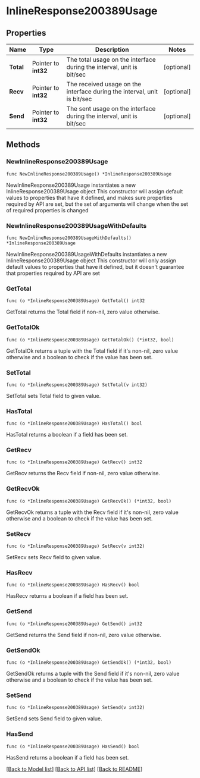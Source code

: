 # InlineResponse200389Usage

## Properties

Name | Type | Description | Notes
------------ | ------------- | ------------- | -------------
**Total** | Pointer to **int32** | The total usage on the interface during the interval, unit is bit/sec | [optional] 
**Recv** | Pointer to **int32** | The received usage on the interface during the interval, unit is bit/sec | [optional] 
**Send** | Pointer to **int32** | The sent usage on the interface during the interval, unit is bit/sec | [optional] 

## Methods

### NewInlineResponse200389Usage

`func NewInlineResponse200389Usage() *InlineResponse200389Usage`

NewInlineResponse200389Usage instantiates a new InlineResponse200389Usage object
This constructor will assign default values to properties that have it defined,
and makes sure properties required by API are set, but the set of arguments
will change when the set of required properties is changed

### NewInlineResponse200389UsageWithDefaults

`func NewInlineResponse200389UsageWithDefaults() *InlineResponse200389Usage`

NewInlineResponse200389UsageWithDefaults instantiates a new InlineResponse200389Usage object
This constructor will only assign default values to properties that have it defined,
but it doesn't guarantee that properties required by API are set

### GetTotal

`func (o *InlineResponse200389Usage) GetTotal() int32`

GetTotal returns the Total field if non-nil, zero value otherwise.

### GetTotalOk

`func (o *InlineResponse200389Usage) GetTotalOk() (*int32, bool)`

GetTotalOk returns a tuple with the Total field if it's non-nil, zero value otherwise
and a boolean to check if the value has been set.

### SetTotal

`func (o *InlineResponse200389Usage) SetTotal(v int32)`

SetTotal sets Total field to given value.

### HasTotal

`func (o *InlineResponse200389Usage) HasTotal() bool`

HasTotal returns a boolean if a field has been set.

### GetRecv

`func (o *InlineResponse200389Usage) GetRecv() int32`

GetRecv returns the Recv field if non-nil, zero value otherwise.

### GetRecvOk

`func (o *InlineResponse200389Usage) GetRecvOk() (*int32, bool)`

GetRecvOk returns a tuple with the Recv field if it's non-nil, zero value otherwise
and a boolean to check if the value has been set.

### SetRecv

`func (o *InlineResponse200389Usage) SetRecv(v int32)`

SetRecv sets Recv field to given value.

### HasRecv

`func (o *InlineResponse200389Usage) HasRecv() bool`

HasRecv returns a boolean if a field has been set.

### GetSend

`func (o *InlineResponse200389Usage) GetSend() int32`

GetSend returns the Send field if non-nil, zero value otherwise.

### GetSendOk

`func (o *InlineResponse200389Usage) GetSendOk() (*int32, bool)`

GetSendOk returns a tuple with the Send field if it's non-nil, zero value otherwise
and a boolean to check if the value has been set.

### SetSend

`func (o *InlineResponse200389Usage) SetSend(v int32)`

SetSend sets Send field to given value.

### HasSend

`func (o *InlineResponse200389Usage) HasSend() bool`

HasSend returns a boolean if a field has been set.


[[Back to Model list]](../README.md#documentation-for-models) [[Back to API list]](../README.md#documentation-for-api-endpoints) [[Back to README]](../README.md)


